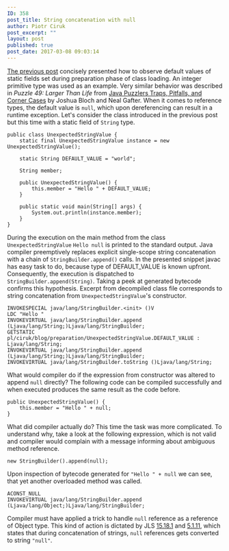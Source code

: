 ```yaml
---
ID: 358
post_title: String concatenation with null
author: Piotr Ciruk
post_excerpt: ""
layout: post
published: true
post_date: 2017-03-08 09:03:14
---
```

<a href="http://ciruk.pl/2017/02/observing-class-loading-preparation-phase/">The previous post</a> concisely presented how to observe default values of static fields set during preparation phase of class loading. An integer primitive type was used as an example. Very similar behavior was described in <em>Puzzle 49: Larger Than Life</em> from <a href="https://www.amazon.com/Java-Puzzlers-Traps-Pitfalls-Corner/dp/032133678X">Java Puzzlers Traps, Pitfalls, and Corner Cases</a> by Joshua Bloch and Neal Gafter. 
When it comes to reference types, the default value is `null`, which upon dereferencing can result in a runtime exception. Let's consider the class introduced in the previous post but this time with a static field of `String` type.
```
public class UnexpectedStringValue {
    static final UnexpectedStringValue instance = new UnexpectedStringValue();

    static String DEFAULT_VALUE = "world";

    String member;

    public UnexpectedStringValue() {
        this.member = "Hello " + DEFAULT_VALUE;
    }

    public static void main(String[] args) {
        System.out.println(instance.member);
    }
}
```
During the execution on the main method from the class `UnexpectedStringValue` `Hello null` is printed to the standard output. Java compiler preemptively replaces explicit single-scope string concatenation with a chain of `StringBuilder.append()` calls. In the presented snippet javac has easy task to do, because type of DEFAULT_VALUE is known upfront. Consequently, the execution is dispatched to `StringBuilder.append(String)`. Taking a peek at generated bytecode confirms this hypothesis. Excerpt from decompiled class file corresponds to string concatenation from `UnexpectedStringValue`'s constructor.
```
INVOKESPECIAL java/lang/StringBuilder.<init> ()V
LDC "Hello "
INVOKEVIRTUAL java/lang/StringBuilder.append (Ljava/lang/String;)Ljava/lang/StringBuilder;
GETSTATIC pl/ciruk/blog/preparation/UnexpectedStringValue.DEFAULT_VALUE : Ljava/lang/String;
INVOKEVIRTUAL java/lang/StringBuilder.append (Ljava/lang/String;)Ljava/lang/StringBuilder;
INVOKEVIRTUAL java/lang/StringBuilder.toString ()Ljava/lang/String;
```

What would compiler do if the expression from constructor was altered to append `null` directly? The following code can be compiled successfully and when executed produces the same result as the code before.
```
public UnexpectedStringValue() {
    this.member = "Hello " + null;
}
```

What did compiler actually do? This time the task was more complicated. To understand why, take a look at the following expression, which is not valid and compiler would complain with a message informing about ambiguous method reference. 
```
new StringBuilder().append(null);
```

Upon inspection of bytecode generated for `"Hello " + null` we can see, that yet another overloaded method was called.
```
ACONST_NULL
INVOKEVIRTUAL java/lang/StringBuilder.append (Ljava/lang/Object;)Ljava/lang/StringBuilder;
```

Compiler must have applied a trick to handle `null` reference as a reference of Object type. This kind of action is dictated by JLS <a href="http://docs.oracle.com/javase/specs/jls/se8/html/jls-15.html#jls-15.18.1">15.18.1</a> and <a href="http://docs.oracle.com/javase/specs/jls/se8/html/jls-5.html#jls-5.1.11">5.1.11</a>, which states that during concatenation of strings, `null` references gets converted to string `"null"`.